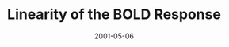 ---
title: "Linearity of the BOLD Response"
project_id: 
date: 2001-05-06
conference_id: ""
presenters:
   - peter_bandettini
summary: "<p>Workshop on neurovascular coupling, Tokyo, JP</p>"
file: /assets/presentations/T99.pdf
filename: T99.pdf
layout: presentation
---